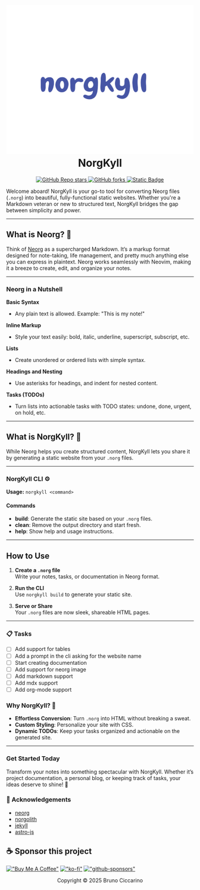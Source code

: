 <h1 align="center">
  <br>
  <a href="https://github.com/nvim-neorg/neorg">
    <img src="./img/norgkyll.png" width="600" height="400">
  </a>
  <br>
  NorgKyll
  <br>
</h1>

<p align="center">
    <a href="https://github.com/BrunoCiccarino/norgkyll">
        <img alt="GitHub Repo stars" src="https://img.shields.io/github/stars/BrunoCiccarino/norgkyll?style=for-the-badge&color=%23dc8a78">
    </a>
    <a href="https://github.com/BrunoCiccarino/norgkyll">
        <img alt="GitHub forks" src="https://img.shields.io/github/forks/BrunoCiccarino/norgkyll?style=for-the-badge&color=%23179299">
    </a>
    <a href="https://github.com/BrunoCiccarino/norgkyll">
        <img alt="Static Badge" src="https://img.shields.io/badge/pull_requests-welcome-gray?style=for-the-badge&color=%2340a02b">
    </a>
</p>

Welcome aboard! NorgKyll is your go-to tool for converting Neorg files (`.norg`) into beautiful, fully-functional static websites. Whether you're a Markdown veteran or new to structured text, NorgKyll bridges the gap between simplicity and power.  

---

## What is Neorg? 🤔  

Think of [Neorg](https://github.com/nvim-neorg/neorg) as a supercharged Markdown. It’s a markup format designed for note-taking, life management, and pretty much anything else you can express in plaintext. Neorg works seamlessly with Neovim, making it a breeze to create, edit, and organize your notes.  

---

### Neorg in a Nutshell  

**Basic Syntax**  
- Any plain text is allowed. Example: "This is my note!"  

**Inline Markup**  
- Style your text easily: bold, italic, underline, superscript, subscript, etc.  

**Lists**  
- Create unordered or ordered lists with simple syntax.  

**Headings and Nesting**  
- Use asterisks for headings, and indent for nested content.  

**Tasks (TODOs)**  
- Turn lists into actionable tasks with TODO states: undone, done, urgent, on hold, etc.  

---

## What is NorgKyll? 🌟  

While Neorg helps you create structured content, NorgKyll lets you share it by generating a static website from your `.norg` files.  

---

### NorgKyll CLI ⚙️  

**Usage:** `norgkyll <command>`  

#### Commands  

- **build**: Generate the static site based on your `.norg` files.  
- **clean**: Remove the output directory and start fresh.  
- **help**: Show help and usage instructions.  

---

## How to Use  

1. **Create a `.norg` file**  
   Write your notes, tasks, or documentation in Neorg format.  

2. **Run the CLI**  
   Use `norgkyll build` to generate your static site.  

3. **Serve or Share**  
   Your `.norg` files are now sleek, shareable HTML pages.  

---

### 📋 Tasks

- [ ] Add support for tables
- [ ] Add a prompt in the cli asking for the website name
- [ ] Start creating documentation
- [ ] Add support for neorg image
- [ ] Add markdown support
- [ ] Add mdx support 
- [ ] Add org-mode support 

### Why NorgKyll? 🚀  

- **Effortless Conversion**: Turn `.norg` into HTML without breaking a sweat.  
- **Custom Styling**: Personalize your site with CSS.  
- **Dynamic TODOs**: Keep your tasks organized and actionable on the generated site.  

---

### Get Started Today  

Transform your notes into something spectacular with NorgKyll. Whether it’s project documentation, a personal blog, or keeping track of tasks, your ideas deserve to shine! 🌟  

### 👏 Acknowledgements

- [neorg](https://github.com/nvim-neorg/neorg)
- [norgolith](https://github.com/NTBBloodbath/norgolith)
- [jekyll](https://github.com/jekyll/jekyll)
- [astro-js](https://github.com/withastro/astro)

## ☕ Sponsor this project

[!["Buy Me A Coffee"](https://www.buymeacoffee.com/assets/img/custom_images/orange_img.png)](https://buymeacoffee.com/ciccabr9p)
[!["ko-fi"](https://img.shields.io/badge/Ko--fi-F16061?style=for-the-badge&logo=ko-fi&logoColor=white)](https://ko-fi.com/brunociccarinoo)
[!["github-sponsors"](https://img.shields.io/badge/sponsor-30363D?style=for-the-badge&logo=GitHub-Sponsors&logoColor=#white)](https://github.com/sponsors/BrunoCiccarino/)

<p align="center">Copyright © 2025 Bruno Ciccarino</p>
